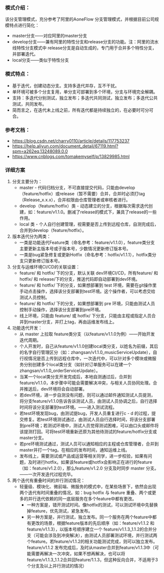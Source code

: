 ### 模式介绍：
该分支管理模式，充分参考了阿里的AoneFlow 分支管理模式，并根据目前公司规模特点进行简化：  
- master分支——对应阿里的master分支  
- develop分支——兼有阿里的特性分支和release分支的功能。注：阿里的流水线特性分支模式中 release分支是自动生成的，专门用于合并多个特性分支，并部署迭代。  
- local分支——类似于特性分支

### 模式特点：
- 基于迭代，创建动态分支。支持多迭代并存，互不干扰。
- 单环境可被多个分支复用，单分支可部署到多个环境，分支与环境完全解耦。
- 支持：多迭代分别测试，独立发布；多迭代共同测试，独立发布；多迭代公共测试，共同发布。
- 简而言之，在迭代未上线之前，所有迭代都是持续独立的，在必要时可分可合。

### 参考文档：
- https://blog.csdn.net/charry0110/article/details/117753237  
- https://help.aliyun.com/document_detail/67119.html?spm=a262eq.13248089.0.0  
- https://www.cnblogs.com/tomakemyself/p/13829985.html  

### 详细方案
1. 分支主要分为：
   - master - 代码归档分支，不可直接提交代码，只能由develop（feature/hotfix）或release（暂不需要）合并，合并时必须打tag（Release_x.x.x），合并权限由仓库管理者或审核者进行。
   - develop（feature/hotfix）类 - 动态建立的分支，根据每次需求迭代创建，如：feature/v1.1.0。删减了release的模式下，兼具了release的一些作用。
   - local 类 - 个人自行创建管理，视需要是否上传到远程仓库，自测完成后，合并到develop（feature/hotfix）。
2. 版本迭代分为两类：
   - 一类是功能迭代Feature类（命名参考：feature/v1.1.0），feature类分支主要更新主版本号或子版本号，少数情况更新修订版本号。
   - 一类是bug紧急修复或更新Hotfix（命名参考：hotfix/v1.1.1），hotfix类分支只更新修订版本号。
3. 分支与运维环境CI/CD的关联设置：
   - feature/ 和 hotfix/ 下的分支，默认关联 dev环境CI/CD，所有feature/ 和 hotfix/  和 release/下的分支，推送代码即自动部署到dev环境。
   - feature/ 和 hotfix/ 下的分支，如果想部署到 test 环境，需要在git操作里手动点击操作，选择该分支部署到test环境。这个操作者，可以考虑交给测试人员控制。
   - feature/ 和 hotfix/ 下的分支，如果想部署到 pre 环境，只能由测试人员控制手动操作，选择该分支部署到pre环境。
   - 线上环境，只能由 feature/ 或 hotfix/ 下分支，只能由主程或指定人员合并到master分支，并打上tag，再由运维发布线上。
4. 功能迭代开发：
   - 从 master 上拉取 feature类分支（以feature/v1.1.0为例）——开始开发迭代周期。
   - 个人开发时，自己从feature/v1.1.0创建local类分支，以姓名为前缀，其后的名字自行管理区分（如：zhangsan/v1.1.0_musicServiceUpdate），自行视情况是否上传到远程仓库中，一次迭代中，可以针对多个模块或微服务分别创建多个local类分支（如针对订单服务可以在建一个zhangsan/v1.1.0_orderServiceUpdate）。
   - 当某一个local类分支开发完成后，本地自测通过后，合并到feature/v1.1.0，本步骤中可能会需要解决冲突，与相关人员协同处理。合并推送后，dev环境将会自动部署。
   - 若dev环境，进一步自测没有问题，则可以通过邮件通知测试人员提测，将分支feature/v1.1.0告诉告诉测试人员，由测试人员协调之后，自行选择时间将该分支部署到test环境。——进入测试流程。
   - 若test环境发现bug，由测试提bug，开发人员重复进行c - d 的过程，提交修复。若test环境测试通过，由测试人员自行选择时间，将该分支部署到pre环境；若测试环境中，测试人员觉得测试困难，可以由口头或邮件将该提测打回。可将test环境重新还原为其他待测试的feature/hotfix分支或master分支。
   - 若pre环境测试通过，测试人员可以通知相应的主程或仓库管理者，合并到master并打一个tag。在相应的发布时间，通知运维上线。
   - 发布线上，需要测试或产品或运营等相关同学，进一步校验，如果有问题，及时进行hotfix。如果该feature或hotfix会影响正在进行的feature（如：feature/v1.2.0），那么feature/v1.2.0 分支及时同步 master 分支。——一次开发迭代过程完毕。
5. 两个迭代有重叠时间的并行测试情况：
   - 轻量级、模块化、微前端、微服务的模式中，在某些场景下，依然会出现两个迭代有时间重叠的情况。如：bug hotfix 与 feature 重叠、两个或更多的并行迭代依赖的同一底层服务在多个feature中都有更改。
     - 一种方案是，错开测试时间。像hotfix的测试，可以测试环境中先替换掉feature，优先测试，紧急发布。
     - 另一种方案是，并行测试，独立发布。同一个服务在两个feature中都有更改的场景，根据feature版本的先后顺序（如：feature/v1.1.2 和 feature/v1.1.3），以版本号顺序建立一个 feature/v1.1.3_1.1.2的合并分支（可能会涉及到冲突解决），由测试人员部署测试环境，并行测试两个feature。若feature/v1.1.2的相关功能测试完成，则可以独立发布。feature/v1.1.2 发布完成后，及时从master合并到feature/v1.1.3中（可能需要再解决一次冲突，如果不想再解决，也可以将feature/v1.1.3_1.1.2合并回feature/1.1.3，但这种反向合并，不适用于3个分支及以上并行测试的情况）

